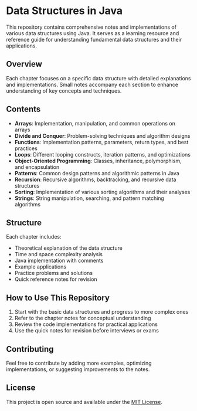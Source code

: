 # Data Structures in Java

This repository contains comprehensive notes and implementations of various data structures using Java. It serves as a learning resource and reference guide for understanding fundamental data structures and their applications.

## Overview

Each chapter focuses on a specific data structure with detailed explanations and implementations. Small notes accompany each section to enhance understanding of key concepts and techniques.

## Contents

- **Arrays**: Implementation, manipulation, and common operations on arrays
- **Divide and Conquer**: Problem-solving techniques and algorithm designs
- **Functions**: Implementation patterns, parameters, return types, and best practices
- **Loops**: Different looping constructs, iteration patterns, and optimizations
- **Object-Oriented Programming**: Classes, inheritance, polymorphism, and encapsulation
- **Patterns**: Common design patterns and algorithmic patterns in Java
- **Recursion**: Recursive algorithms, backtracking, and recursive data structures
- **Sorting**: Implementation of various sorting algorithms and their analyses
- **Strings**: String manipulation, searching, and pattern matching algorithms

## Structure

Each chapter includes:
- Theoretical explanation of the data structure
- Time and space complexity analysis
- Java implementation with comments
- Example applications
- Practice problems and solutions
- Quick reference notes for revision

## How to Use This Repository

1. Start with the basic data structures and progress to more complex ones
2. Refer to the chapter notes for conceptual understanding
3. Review the code implementations for practical applications
4. Use the quick notes for revision before interviews or exams

## Contributing

Feel free to contribute by adding more examples, optimizing implementations, or suggesting improvements to the notes.

## License

This project is open source and available under the [MIT License](LICENSE).